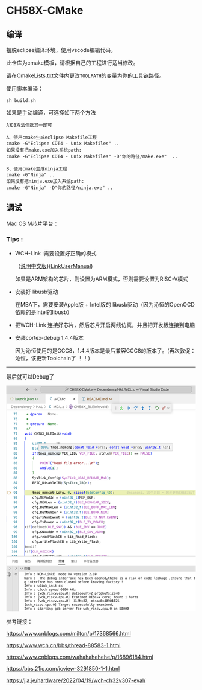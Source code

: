 # CH58X-CMake

## 编译

摆脱eclipse编译环境，使用vscode编辑代码。

此仓库为cmake模板，请根据自己的工程进行适当修改。

请在CmakeLists.txt文件内更改`TOOLPATH`的变量为你的工具链路径。

使用脚本编译：

```shell
sh build.sh
```

如果是手动编译，可选择如下两个方法


```shell
A和B方法任选其一即可

A、使用cmake生成eclipse Makefile工程
cmake -G"Eclipse CDT4 - Unix Makefiles" ..
如果没有把make.exe加入系统path:
cmake -G"Eclipse CDT4 - Unix Makefiles" -D"你的路径/make.exe"  ..

B、使用cmake生成ninja工程
cmake -G"Ninja" ..
如果没有把ninja.exe加入系统path:
cmake -G"Ninja" -D"你的路径/ninja.exe" ..
```

## 调试
Mac OS M芯片平台：

### Tips :
- WCH-Link :需要设置好正确的模式

    （[说明中文版](https://www.wch.cn/downloads/WCH-LinkUserManual_PDF.html))([LinkUserManual](https://www.wch-ic.com/downloads/WCH-LinkUserManual_PDF.html))

    如果是ARM架构的芯片，则设置为ARM模式，否则需要设置为RISC-V模式

- 安装好 libusb驱动

    在MBA下，需要安装Apple版 + Intel版的 libusb驱动（因为沁恒的OpenOCD依赖的是Intel的libusb）

- 把WCH-Link 连接好芯片，然后芯片开启两线仿真，并且把开发板连接到电脑

- 安装cortex-debug 1.4.4版本

    因为沁恒使用的是GCC8，1.4.4版本是最后兼容GCC8的版本了。(再次敦促：沁恒，该更新Toolchain了 ！！)


---

最后就可以Debug了


![Alt text](SCR-20230925-tgx.png)

参考链接：

https://www.cnblogs.com/milton/p/17368566.html

https://www.wch.cn/bbs/thread-88583-1.html

https://www.cnblogs.com/wahahahehehe/p/16896184.html

https://bbs.21ic.com/icview-3291850-1-1.html

https://jia.je/hardware/2022/04/19/wch-ch32v307-eval/

